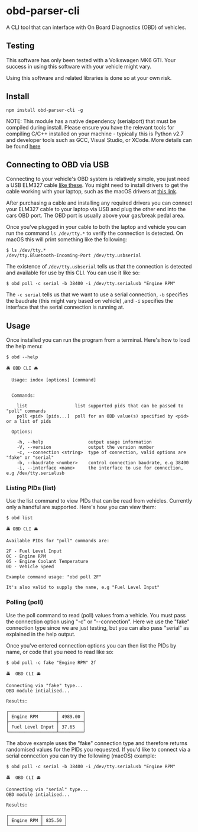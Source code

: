 # obd-parser-cli

A CLI tool that can interface with On Board Diagnostics (OBD) of vehicles.

## Testing
This software has only been tested with a Volkswagen MK6 GTI. Your success in
using this software with your vehicle might vary.

Using this software and related libraries is done so at your own risk.

## Install
```
npm install obd-parser-cli -g
```

NOTE: This module has a native dependency (serialport) that must be compiled
during install. Please ensure you have the relevant tools for compiling C/C++
installed on your machine - typically this is Python v2.7 and developer
tools such as GCC, Visual Studio, or XCode. More details can be found
[here](https://github.com/nodejs/node-gyp#installation)


## Connecting to OBD via USB
Connecting to your vehicle's OBD system is relatively simple, you just need a
USB ELM327 cable [like these](https://www.amazon.com/s/?field-keywords=elm327+usb).
You might need to install drivers to get the cable working with your laptop, 
such as the macOS drivers at [this link](http://www.totalcardiagnostics.com/support/Knowledgebase/Article/View/19/0/how-to-install-elm327-usbbluetooth-on-mac-and-obd-software). 

After purchasing a cable and installing any required drivers you can connect
your ELM327 cable to your laptop via USB and plug the other end into the cars
OBD port. The OBD port is usually above your gas/break pedal area.

Once you've plugged in your cable to both the laptop and vehicle you can run the
command `ls /dev/tty.*` to verify the connection is detected. On macOS this will
print something like the following:

```
$ ls /dev/tty.*
/dev/tty.Bluetooth-Incoming-Port /dev/tty.usbserial
```

The existence of `/dev/tty.usbserial` tells us that the connection is detected
and available for use by this CLI. You can use it like so:

```
$ obd poll -c serial -b 38400 -i /dev/tty.serialusb "Engine RPM"
```

The `-c serial` tells us that we want to use a serial connection, `-b`
specifies the baudrate (this might vary based on vehicle) ,and `-i` specifies
the interface that the serial connection is running at.

## Usage
Once installed you can run the program from a terminal. Here's how to load
the help menu:

```
$ obd --help

🚔 OBD CLI 🚘

  Usage: index [options] [command]


  Commands:

    list                  list supported pids that can be passed to "poll" commands
    poll <pid> [pids...]  poll for an OBD value(s) specified by <pid> or a list of pids

  Options:

    -h, --help                 output usage information
    -V, --version              output the version number
    -c, --connection <string>  type of connection, valid options are "fake" or "serial"
    -b, --baudrate <number>    control connection baudrate, e.g 38400
    -i, --interface <name>     the interface to use for connection, e.g /dev/tty.serialusb
```

### Listing PIDs (list)

Use the list command to view PIDs that can be read from vehicles. Currently only
a handful are supported. Here's how you can view them:

```
$ obd list

🚔 OBD CLI 🚘

Available PIDs for "poll" commands are:

2F - Fuel Level Input
0C - Engine RPM
05 - Engine Coolant Temperature
0D - Vehicle Speed

Example command usage: "obd poll 2F"

It's also valid to supply the name, e.g "Fuel Level Input"
``` 


### Polling (poll)

Use the poll command to read (poll) values from a vehicle. You must pass the
connection option using "-c" or "--connection". Here we use the "fake"
connection type since we are just testing, but you can also pass "serial" as
explained in the help output.

Once you've entered connection options you can then list the PIDs by name, or
code that you need to read like so:

```
$ obd poll -c fake "Engine RPM" 2f

🚔  OBD CLI 🚘

Connecting via "fake" type...
OBD module intialised...

Results:

┌──────────────────┬─────────┐
│ Engine RPM       │ 4989.00 │
├──────────────────┼─────────┤
│ Fuel Level Input │ 37.65   │
└──────────────────┴─────────┘
```

The above example uses the "fake" connection type and therefore returns
randomised values for the PIDs you requested. If you'd like to connect via
a serial conncetion you can try the following (macOS) example:

```
$ obd poll -c serial -b 38400 -i /dev/tty.serialusb "Engine RPM"

🚔  OBD CLI 🚘

Connecting via "serial" type...
OBD module intialised...

Results:

┌────────────┬────────┐
│ Engine RPM │ 835.50 │
└────────────┴────────┘
```